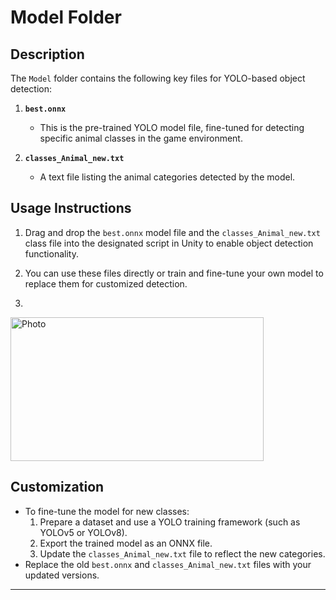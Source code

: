 # Model Folder

## Description
The `Model` folder contains the following key files for YOLO-based object detection:

1. **`best.onnx`**  
   - This is the pre-trained YOLO model file, fine-tuned for detecting specific animal classes in the game environment.

2. **`classes_Animal_new.txt`**  
   - A text file listing the animal categories detected by the model.

## Usage Instructions
1. Drag and drop the `best.onnx` model file and the `classes_Animal_new.txt` class file into the designated script in Unity to enable object detection functionality.
2. You can use these files directly or train and fine-tune your own model to replace them for customized detection.

3. <div align="center">
  <img src="https://github.com/Nano274/YOLO-Object-Detection-and-Gameplay-Design-Practice-in-Unity.git/Pictures/Setting1.png/Setting1.png" alt="Photo" width="405" height="230">
</div>

## Customization
- To fine-tune the model for new classes:
  1. Prepare a dataset and use a YOLO training framework (such as YOLOv5 or YOLOv8).
  2. Export the trained model as an ONNX file.
  3. Update the `classes_Animal_new.txt` file to reflect the new categories.
- Replace the old `best.onnx` and `classes_Animal_new.txt` files with your updated versions.

---

